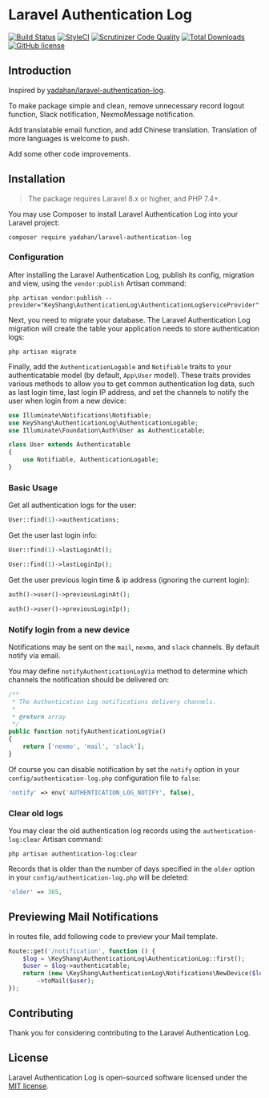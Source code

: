 # Laravel Authentication Log

[![Build Status](https://travis-ci.com/KeyShang/laravel-authentication-log.svg?branch=master)](https://travis-ci.com/KeyShang/laravel-authentication-log)
[![StyleCI](https://github.styleci.io/repos/369752648/shield?style=flat&branch=master)](https://github.styleci.io/repos/369752648)
[![Scrutinizer Code Quality](https://scrutinizer-ci.com/g/KeyShang/laravel-authentication-log/badges/quality-score.png?b=master)](https://scrutinizer-ci.com/g/KeyShang/laravel-authentication-log/?branch=master)
[![Total Downloads](https://poser.pugx.org/KeyShang/laravel-authentication-log/downloads?format=flat)](https://packagist.org/packages/KeyShang/laravel-authentication-log)
[![GitHub license](https://img.shields.io/badge/license-MIT-blue.svg?style=flat)](https://raw.githubusercontent.com/KeyShang/laravel-authentication-log/master/LICENSE)

## Introduction
Inspired by [yadahan/laravel-authentication-log](https://github.com/yadahan/laravel-authentication-log).

To make package simple and clean, remove unnecessary record logout function, Slack notification, NexmoMessage notification.

Add translatable email function, and add Chinese translation. Translation of more languages is welcome to push.

Add some other code improvements.

## Installation

> The package requires Laravel 8.x or higher, and PHP 7.4+.

You may use Composer to install Laravel Authentication Log into your Laravel project:

    composer require yadahan/laravel-authentication-log

### Configuration

After installing the Laravel Authentication Log, publish its config, migration and view, using the `vendor:publish` Artisan command:

    php artisan vendor:publish --provider="KeyShang\AuthenticationLog\AuthenticationLogServiceProvider"

Next, you need to migrate your database. The Laravel Authentication Log migration will create the table your application needs to store authentication logs:

    php artisan migrate

Finally, add the `AuthenticationLogable` and `Notifiable` traits to your authenticatable model (by default, `App\User` model). These traits provides various methods to allow you to get common authentication log data, such as last login time, last login IP address, and set the channels to notify the user when login from a new device:

```php
use Illuminate\Notifications\Notifiable;
use KeyShang\AuthenticationLog\AuthenticationLogable;
use Illuminate\Foundation\Auth\User as Authenticatable;

class User extends Authenticatable
{
    use Notifiable, AuthenticationLogable;
}
```

### Basic Usage

Get all authentication logs for the user:

```php
User::find(1)->authentications;
```

Get the user last login info:

```php
User::find(1)->lastLoginAt();

User::find(1)->lastLoginIp();
```

Get the user previous login time & ip address (ignoring the current login):

```php
auth()->user()->previousLoginAt();

auth()->user()->previousLoginIp();
```

### Notify login from a new device

Notifications may be sent on the `mail`, `nexmo`, and `slack` channels. By default notify via email.

You may define `notifyAuthenticationLogVia` method to determine which channels the notification should be delivered on:

```php
/**
 * The Authentication Log notifications delivery channels.
 *
 * @return array
 */
public function notifyAuthenticationLogVia()
{
    return ['nexmo', 'mail', 'slack'];
}
```

Of course you can disable notification by set the `notify` option in your `config/authentication-log.php` configuration file to `false`:

```php
'notify' => env('AUTHENTICATION_LOG_NOTIFY', false),
```

### Clear old logs

You may clear the old authentication log records using the `authentication-log:clear` Artisan command:

    php artisan authentication-log:clear

Records that is older than the number of days specified in the `older` option in your `config/authentication-log.php` will be deleted:

```php
'older' => 365,
```

## Previewing Mail Notifications
In routes file, add following code to preview your Mail template.

```php
Route::get('/notification', function () {
    $log = \KeyShang\AuthenticationLog\AuthenticationLog::first();
    $user = $log->authenticatable;
    return (new \KeyShang\AuthenticationLog\Notifications\NewDevice($log))
        ->toMail($user);
});
```

## Contributing

Thank you for considering contributing to the Laravel Authentication Log.

## License

Laravel Authentication Log is open-sourced software licensed under the [MIT license](http://opensource.org/licenses/MIT).
